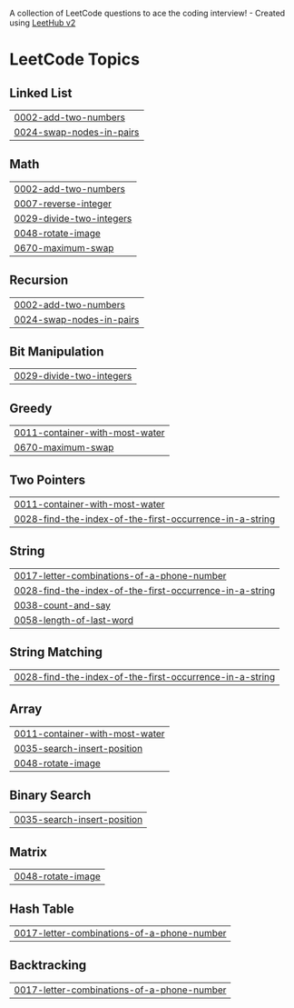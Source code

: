 A collection of LeetCode questions to ace the coding interview! - Created using [LeetHub v2](https://github.com/arunbhardwaj/LeetHub-2.0)
<!---LeetCode Topics Start-->
# LeetCode Topics
## Linked List
|  |
| ------- |
| [0002-add-two-numbers](https://github.com/klaus-creations/Leetcode-problem-solutions/tree/master/0002-add-two-numbers) |
| [0024-swap-nodes-in-pairs](https://github.com/klaus-creations/Leetcode-problem-solutions/tree/master/0024-swap-nodes-in-pairs) |
## Math
|  |
| ------- |
| [0002-add-two-numbers](https://github.com/klaus-creations/Leetcode-problem-solutions/tree/master/0002-add-two-numbers) |
| [0007-reverse-integer](https://github.com/klaus-creations/Leetcode-problem-solutions/tree/master/0007-reverse-integer) |
| [0029-divide-two-integers](https://github.com/klaus-creations/Leetcode-problem-solutions/tree/master/0029-divide-two-integers) |
| [0048-rotate-image](https://github.com/klaus-creations/Leetcode-problem-solutions/tree/master/0048-rotate-image) |
| [0670-maximum-swap](https://github.com/klaus-creations/Leetcode-problem-solutions/tree/master/0670-maximum-swap) |
## Recursion
|  |
| ------- |
| [0002-add-two-numbers](https://github.com/klaus-creations/Leetcode-problem-solutions/tree/master/0002-add-two-numbers) |
| [0024-swap-nodes-in-pairs](https://github.com/klaus-creations/Leetcode-problem-solutions/tree/master/0024-swap-nodes-in-pairs) |
## Bit Manipulation
|  |
| ------- |
| [0029-divide-two-integers](https://github.com/klaus-creations/Leetcode-problem-solutions/tree/master/0029-divide-two-integers) |
## Greedy
|  |
| ------- |
| [0011-container-with-most-water](https://github.com/klaus-creations/Leetcode-problem-solutions/tree/master/0011-container-with-most-water) |
| [0670-maximum-swap](https://github.com/klaus-creations/Leetcode-problem-solutions/tree/master/0670-maximum-swap) |
## Two Pointers
|  |
| ------- |
| [0011-container-with-most-water](https://github.com/klaus-creations/Leetcode-problem-solutions/tree/master/0011-container-with-most-water) |
| [0028-find-the-index-of-the-first-occurrence-in-a-string](https://github.com/klaus-creations/Leetcode-problem-solutions/tree/master/0028-find-the-index-of-the-first-occurrence-in-a-string) |
## String
|  |
| ------- |
| [0017-letter-combinations-of-a-phone-number](https://github.com/klaus-creations/Leetcode-problem-solutions/tree/master/0017-letter-combinations-of-a-phone-number) |
| [0028-find-the-index-of-the-first-occurrence-in-a-string](https://github.com/klaus-creations/Leetcode-problem-solutions/tree/master/0028-find-the-index-of-the-first-occurrence-in-a-string) |
| [0038-count-and-say](https://github.com/klaus-creations/Leetcode-problem-solutions/tree/master/0038-count-and-say) |
| [0058-length-of-last-word](https://github.com/klaus-creations/Leetcode-problem-solutions/tree/master/0058-length-of-last-word) |
## String Matching
|  |
| ------- |
| [0028-find-the-index-of-the-first-occurrence-in-a-string](https://github.com/klaus-creations/Leetcode-problem-solutions/tree/master/0028-find-the-index-of-the-first-occurrence-in-a-string) |
## Array
|  |
| ------- |
| [0011-container-with-most-water](https://github.com/klaus-creations/Leetcode-problem-solutions/tree/master/0011-container-with-most-water) |
| [0035-search-insert-position](https://github.com/klaus-creations/Leetcode-problem-solutions/tree/master/0035-search-insert-position) |
| [0048-rotate-image](https://github.com/klaus-creations/Leetcode-problem-solutions/tree/master/0048-rotate-image) |
## Binary Search
|  |
| ------- |
| [0035-search-insert-position](https://github.com/klaus-creations/Leetcode-problem-solutions/tree/master/0035-search-insert-position) |
## Matrix
|  |
| ------- |
| [0048-rotate-image](https://github.com/klaus-creations/Leetcode-problem-solutions/tree/master/0048-rotate-image) |
## Hash Table
|  |
| ------- |
| [0017-letter-combinations-of-a-phone-number](https://github.com/klaus-creations/Leetcode-problem-solutions/tree/master/0017-letter-combinations-of-a-phone-number) |
## Backtracking
|  |
| ------- |
| [0017-letter-combinations-of-a-phone-number](https://github.com/klaus-creations/Leetcode-problem-solutions/tree/master/0017-letter-combinations-of-a-phone-number) |
<!---LeetCode Topics End-->